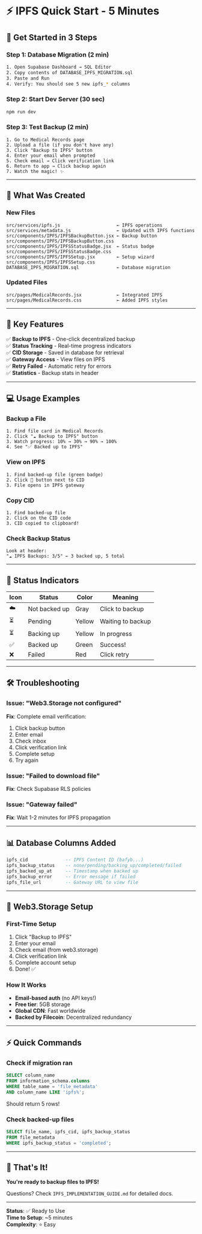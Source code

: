 # ⚡ IPFS Quick Start - 5 Minutes

## 🚀 Get Started in 3 Steps

### Step 1: Database Migration (2 min)
```bash
1. Open Supabase Dashboard → SQL Editor
2. Copy contents of DATABASE_IPFS_MIGRATION.sql
3. Paste and Run
4. Verify: You should see 5 new ipfs_* columns
```

### Step 2: Start Dev Server (30 sec)
```bash
npm run dev
```

### Step 3: Test Backup (2 min)
```
1. Go to Medical Records page
2. Upload a file (if you don't have any)
3. Click "Backup to IPFS" button
4. Enter your email when prompted
5. Check email → Click verification link
6. Return to app → Click backup again
7. Watch the magic! ✨
```

---

## 📂 What Was Created

### New Files
```
src/services/ipfs.js                     ← IPFS operations
src/services/metadata.js                 ← Updated with IPFS functions
src/components/IPFS/IPFSBackupButton.jsx ← Backup button
src/components/IPFS/IPFSBackupButton.css
src/components/IPFS/IPFSStatusBadge.jsx  ← Status badge
src/components/IPFS/IPFSStatusBadge.css
src/components/IPFS/IPFSSetup.jsx        ← Setup wizard
src/components/IPFS/IPFSSetup.css
DATABASE_IPFS_MIGRATION.sql              ← Database migration
```

### Updated Files
```
src/pages/MedicalRecords.jsx             ← Integrated IPFS
src/pages/MedicalRecords.css             ← Added IPFS styles
```

---

## 🎯 Key Features

✅ **Backup to IPFS** - One-click decentralized backup  
✅ **Status Tracking** - Real-time progress indicators  
✅ **CID Storage** - Saved in database for retrieval  
✅ **Gateway Access** - View files on IPFS  
✅ **Retry Failed** - Automatic retry for errors  
✅ **Statistics** - Backup stats in header  

---

## 💻 Usage Examples

### Backup a File
```
1. Find file card in Medical Records
2. Click "☁️ Backup to IPFS" button
3. Watch progress: 10% → 30% → 90% → 100%
4. See "✅ Backed up to IPFS"
```

### View on IPFS
```
1. Find backed-up file (green badge)
2. Click 🔗 button next to CID
3. File opens in IPFS gateway
```

### Copy CID
```
1. Find backed-up file
2. Click on the CID code
3. CID copied to clipboard!
```

### Check Backup Status
```
Look at header:
"☁️ IPFS Backups: 3/5" ← 3 backed up, 5 total
```

---

## 🎨 Status Indicators

| Icon | Status | Color | Meaning |
|------|--------|-------|---------|
| ☁️ | Not backed up | Gray | Click to backup |
| ⏳ | Pending | Yellow | Waiting to backup |
| ⏳ | Backing up | Yellow | In progress |
| ✅ | Backed up | Green | Success! |
| ❌ | Failed | Red | Click retry |

---

## 🛠️ Troubleshooting

### Issue: "Web3.Storage not configured"
**Fix**: Complete email verification:
1. Click backup button
2. Enter email
3. Check inbox
4. Click verification link
5. Complete setup
6. Try again

### Issue: "Failed to download file"
**Fix**: Check Supabase RLS policies

### Issue: "Gateway failed"
**Fix**: Wait 1-2 minutes for IPFS propagation

---

## 📊 Database Columns Added

```sql
ipfs_cid              -- IPFS Content ID (bafyb...)
ipfs_backup_status    -- none/pending/backing_up/completed/failed
ipfs_backed_up_at     -- Timestamp when backed up
ipfs_backup_error     -- Error message if failed
ipfs_file_url         -- Gateway URL to view file
```

---

## 🔗 Web3.Storage Setup

### First-Time Setup
1. Click "Backup to IPFS"
2. Enter your email
3. Check email (from web3.storage)
4. Click verification link
5. Complete account setup
6. Done! ✅

### How It Works
- **Email-based auth** (no API keys!)
- **Free tier**: 5GB storage
- **Global CDN**: Fast worldwide
- **Backed by Filecoin**: Decentralized redundancy

---

## ⚡ Quick Commands

### Check if migration ran
```sql
SELECT column_name 
FROM information_schema.columns 
WHERE table_name = 'file_metadata' 
AND column_name LIKE 'ipfs%';
```

Should return 5 rows!

### Check backed-up files
```sql
SELECT file_name, ipfs_cid, ipfs_backup_status 
FROM file_metadata 
WHERE ipfs_backup_status = 'completed';
```

---

## 🎉 That's It!

**You're ready to backup files to IPFS!**

Questions? Check `IPFS_IMPLEMENTATION_GUIDE.md` for detailed docs.

---

**Status**: ✅ Ready to Use  
**Time to Setup**: ~5 minutes  
**Complexity**: ⭐ Easy


